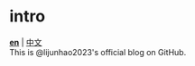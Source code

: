 # intro
[**en**](https://elevenstudio-main.github.io/) | [中文](https://elevenstudio-main.github.io/index_cn)  
This is @lijunhao2023's official blog on GitHub.
